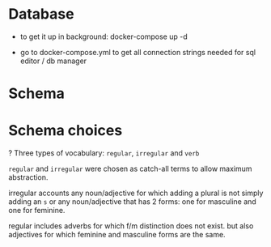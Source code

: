 # Database

- to get it up in background: docker-compose up -d

- go to docker-compose.yml to get all connection strings needed for sql editor / db manager

# Schema

# Schema choices

? Three types of vocabulary: `regular`, `irregular` and `verb`

`regular` and `irregular` were chosen as catch-all terms to allow maximum abstraction.

irregular accounts any noun/adjective for which adding a plural is not simply adding an `s` or any noun/adjective that has 2 forms: one for masculine and one for feminine.

regular includes adverbs for which f/m distinction does not exist. but also adjectives for which feminine and masculine forms are the same.
